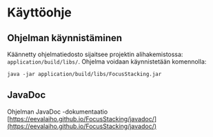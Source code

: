 # Käyttöohje

## Ohjelman käynnistäminen

Käännetty ohjelmatiedosto sijaitsee projektin alihakemistossa: ```application/build/libs/```. Ohjelma voidaan käynnistetään komennolla:
```
java -jar application/build/libs/FocusStacking.jar
```

## JavaDoc

Ohjelman JavaDoc -dokumentaatio [https://eevalaiho.github.io/FocusStacking/javadoc/](https://eevalaiho.github.io/FocusStacking/javadoc/)




